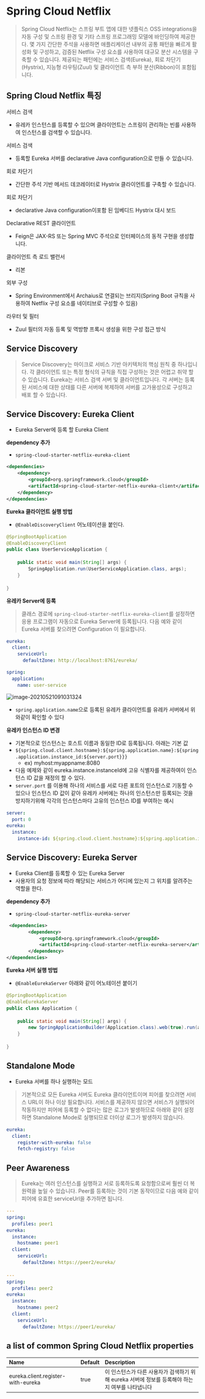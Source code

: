 # Spring Cloud Netflix

> Spring Cloud Netflix는 스프링 부트 앱에 대한 넷플릭스 OSS integrations을 자동 구성 및 스프링 환경 및 기타 스프링 프로그래밍 모델에 바인딩하여 제공한다. 몇 가지 간단한 주석을 사용하면 애플리케이션 내부의 공통 패턴을 빠르게 활성화 및 구성하고, 검증된 Netflix 구성 요소를 사용하여 대규모 분산 시스템을 구축할 수 있습니다. 제공되는 패턴에는 서비스 검색(Eureka), 회로 차단기(Hystrix), 지능형 라우팅(Zuul) 및 클라이언트 측 부하 분산(Ribbon)이 포함됩니다.



## Spring Cloud Netflix 특징

서비스 검색

* 유레카 인스턴스를 등록할 수 있으며 클라이언트는 스프링이 관리하는 빈를 사용하여 인스턴스를 검색할 수 있습니다.

서비스 검색

* 등록할 Eureka 서버를 declarative Java configuration으로 만들 수 있습니다.

회로 차단기

* 간단한 주석 기반 메서드 데코레이터로 Hystrix 클라이언트를 구축할 수 있습니다.

회로 차단기

* declarative Java configuration이포함 된 임베디드 Hystrix 대시 보드

Declarative REST 클라이언트

* Feign은 JAX-RS 또는 Spring MVC 주석으로 인터페이스의 동적 구현을 생성합니다.

클라이언트 측 로드 밸런서

* 리본

외부 구성

* Spring Environment에서 Archaius로 연결되는 브리지(Spring Boot 규칙을 사용하여 Netflix 구성 요소를 네이티브로 구성할 수 있음)

라우터 및 필터

* Zuul 필터의 자동 등록 및 역방향 프록시 생성을 위한 구성 접근 방식



## Service Discovery

> Service Discovery는 마이크로 서비스 기반 아키텍처의 핵심 원칙 중 하나입니다. 각 클라이언트 또는 특정 형식의 규칙을 직접 구성하는 것은 어렵고 취약 할 수 있습니다. Eureka는 서비스 검색 서버 및 클라이언트입니다. 각 서버는 등록 된 서비스에 대한 상태를 다른 서버에 복제하여 서버를 고가용성으로 구성하고 배포 할 수 있습니다.



## Service Discovery: Eureka Client

* Eureka  Server에 등록 할 Eureka Client



**dependency 추가**

* `spring-cloud-starter-netflix-eureka-client`

```xml
<dependencies>        
    <dependency>
        <groupId>org.springframework.cloud</groupId>
        <artifactId>spring-cloud-starter-netflix-eureka-client</artifactId>
    </dependency>
</dependencies>
```



**Eureka 클라이언트 실행 방법**

* `@EnableDiscoveryClient` 어노테이션을 붙인다.

```java
@SpringBootApplication
@EnableDiscoveryClient
public class UserServiceApplication {

    public static void main(String[] args) {
        SpringApplication.run(UserServiceApplication.class, args);
    }

}
```



**유레카 Server에 등록**

> 클래스 경로에 `spring-cloud-starter-netflix-eureka-client`를 설정하면 응용 프로그램이 자동으로 Eureka Server에 등록됩니다. 다음 예와 같이 Eureka 서버를 찾으려면 Configuration 이 필요합니다.

```yaml
eureka:
  client:
    serviceUrl:
      defaultZone: http://localhost:8761/eureka/
```

```yaml
spring:
  application:
    name: user-service
```

![image-20210521091031324](.\images\.gitignore)

* `spring.application.name`으로 등록된 유레카 클라이언트를 유레카 서버에서 위와같이 확인할 수 있다



**유레카 인스턴스 ID 변경**

* 기본적으로 인스턴스는 호스트 이름과 동일한 ID로 등록됩니다. 아래는 기본 값
* `${spring.cloud.client.hostname}:${spring.application.name}:${spring.application.instance_id:${server.port}}}`
  * ex) myhost:myappname:8080
* 다음 예제와 같이 eureka.instance.instanceId에 고유 식별자를 제공하여이 인스턴스 ID 값을 재정의 할 수 있다.
* `server.port` 를 이용해 하나의 서비스를 서로 다른 포트의 인스턴스로 기동할 수 있으나 인스턴스 ID 값이 같아 유레카 서버에는 하나의 인스턴스만 등록되는 것을 방지하기위해 각각의 인스턴스마다 고유의 인스턴스 ID를 부여하는 예시

```yaml
server:
  port: 0
eureka:
  instance:
    instance-id: ${spring.cloud.client.hostname}:${spring.application.instance_id:${random.value}}
```



## Service Discovery: Eureka  Server

* Eureka Client를 등록할 수 있는 Eureka  Server
* 사용자의 요청 정보에 따라 해당되는 서비스가 어디에 있는지 그 위치를 알려주는 역할을 한다.



**dependency 추가**

* `spring-cloud-starter-netflix-eureka-server`

```xml
 <dependencies>        
		<dependency>
            <groupId>org.springframework.cloud</groupId>
            <artifactId>spring-cloud-starter-netflix-eureka-server</artifactId>
        </dependency>
</dependencies>
```



**Eureka 서버 실행 방법**

* `@EnableEurekaServer` 아래와 같이 어노테이션 붙이기

```java
@SpringBootApplication
@EnableEurekaServer
public class Application {

    public static void main(String[] args) {
        new SpringApplicationBuilder(Application.class).web(true).run(args);
    }

}
```



## Standalone Mode

* Eureka 서버를 하나 실행하는 모드

> 기본적으로 모든 Eureka 서버도 Eureka 클라이언트이며 피어를 찾으려면 서비스 URL이 하나 이상 필요합니다. 서비스를 제공하지 않으면 서비스가 실행되어 작동하지만 피어에 등록할 수 없다는 많은 로그가 발생하므로 아래와 같이 설정하면 Standalone Mode로 실행되므로 더이상 로그가 발생하지 않습니다.

```yml
eureka:
  client:
    register-with-eureka: false
    fetch-registry: false
```



## Peer Awareness

> Eureka는 여러 인스턴스를 실행하고 서로 등록하도록 요청함으로써 훨씬 더 복원력을 높일 수 있습니다. Peer를 등록하는 것이 기본 동작이므로 다음 예와 같이 피어에 유효한 serviceUrl을 추가하면 됩니다.

```yml
---
spring:
  profiles: peer1
eureka:
  instance:
    hostname: peer1
  client:
    serviceUrl:
      defaultZone: https://peer2/eureka/

---
spring:
  profiles: peer2
eureka:
  instance:
    hostname: peer2
  client:
    serviceUrl:
      defaultZone: https://peer1/eureka/
```



##  a list of common Spring Cloud Netflix properties

| Name                               | Default | Description                                                  |
| :--------------------------------- | :------ | :----------------------------------------------------------- |
| eureka.client.register-with-eureka | true    | 이 인스턴스가 다른 사용자가 검색하기 위해 eureka 서버에 정보를 등록해야 하는지 여부를 나타냅니다 |
